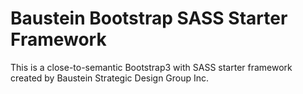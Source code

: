 Baustein Bootstrap SASS Starter Framework
=========================================

This is a close-to-semantic Bootstrap3 with SASS starter framework created by Baustein Strategic Design Group Inc.
